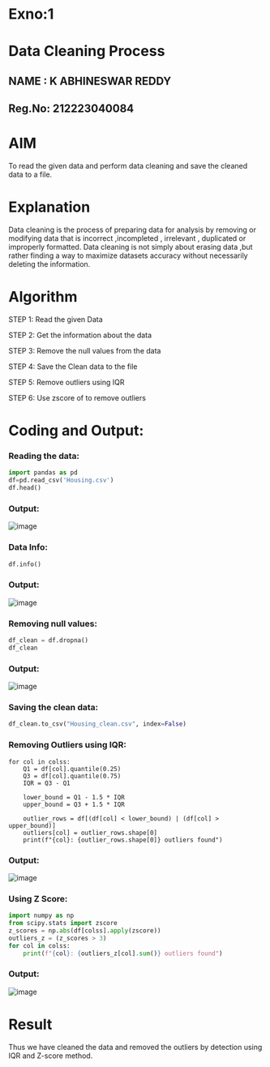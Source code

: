 # Exno:1
# Data Cleaning Process
## NAME : K ABHINESWAR REDDY
## Reg.No: 212223040084 
# AIM
To read the given data and perform data cleaning and save the cleaned data to a file.

# Explanation
Data cleaning is the process of preparing data for analysis by removing or modifying data that is incorrect ,incompleted , irrelevant , duplicated or improperly formatted. Data cleaning is not simply about erasing data ,but rather finding a way to maximize datasets accuracy without necessarily deleting the information.

# Algorithm
STEP 1: Read the given Data

STEP 2: Get the information about the data

STEP 3: Remove the null values from the data

STEP 4: Save the Clean data to the file

STEP 5: Remove outliers using IQR

STEP 6: Use zscore of to remove outliers

# Coding and Output:
### Reading the data:
```py
import pandas as pd
df=pd.read_csv('Housing.csv')
df.head()
```
### Output:
![image](https://github.com/user-attachments/assets/4bfb6d9e-ae59-4622-bb43-ed6d5422c327)
### Data Info:
```py
df.info()
```
### Output:
![image](https://github.com/user-attachments/assets/7e65b4cd-8941-43f3-8f52-d42c030d86db)
### Removing null values:
```py
df_clean = df.dropna()
df_clean
```
### Output:
![image](https://github.com/user-attachments/assets/e59970b7-d15c-460b-80bd-842113a2d6d8)
### Saving the clean data:
```py
df_clean.to_csv("Housing_clean.csv", index=False)
```
### Removing Outliers using IQR:
```PY
for col in colss:
    Q1 = df[col].quantile(0.25)
    Q3 = df[col].quantile(0.75)
    IQR = Q3 - Q1

    lower_bound = Q1 - 1.5 * IQR
    upper_bound = Q3 + 1.5 * IQR

    outlier_rows = df[(df[col] < lower_bound) | (df[col] > upper_bound)]
    outliers[col] = outlier_rows.shape[0]
    print(f"{col}: {outlier_rows.shape[0]} outliers found")
```
### Output:
![image](https://github.com/user-attachments/assets/f4efcff7-d600-4a98-ac57-7582baf84839)
### Using Z Score:
```py
import numpy as np
from scipy.stats import zscore
z_scores = np.abs(df[colss].apply(zscore))
outliers_z = (z_scores > 3)
for col in colss:
    print(f"{col}: {outliers_z[col].sum()} outliers found")
```
### Output:
![image](https://github.com/user-attachments/assets/cc2be080-bfc0-4060-9e6d-7cb8c6d09a41)

# Result
Thus we have cleaned the data and removed the outliers by detection using IQR and Z-score method.
